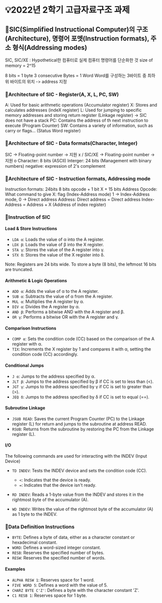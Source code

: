 # 💡2022년 2학기 고급자료구조 과제

## 🌟SIC(Simplified Instructional Computer)의 구조(Architecture), 명령어 포멧(Instruction formats), 주소 형식(Addressing modes)

SIC, SIC/XE
: Hypothetical한 컴퓨터로 실제 컴퓨터 명령어를 단순화한 것
  size of memory = 2^15

8 bits = 1 byte
3 consecutive Bytes = 1 Word
Word를 구성하는 3바이트 중 최하위 바이트의 위치 -> address 지정

### 📘Architecture of SIC - Register(A, X, L, PC, SW)

A: Used for basic arithmetic operations (Accumulator register)
X: Stores and calculates addresses (indeX register)
L: Used for jumping to specific memory addresses and storing return register (Linkage register)
-> SIC does not have a stack
PC: Contains the address of th next instruction to execute (Program Counter)
SW: Contains a variety of information, such as carry or flags... (Status Word register)

### 📘Architecture of SIC - Data formats(Character, Integer)

SIC -> Floating-point number -> 지원 x / SIC/XE -> Floating-point number -> 지원 o
Character: 8 bits (ASCII)
Interger: 24 bits (Management with binary numbers)
negative: expression of 2's complement

### 📘Architecture of SIC - Instruction formats, Addressing mode

Instruction formats: 24bits
8 bits opcode + 1 bit X + 15 bits Address
Opcode: What command to give
X: flag (Index-Address mode) 1 -> Index-Address mode, 0 -> Direct address
Address: Direct address = Direct address
		 Index-Address = Address + X (Address of index register)
		 
### 📘Instruction of SIC

#### Load & Store Instructions

- `LDA α`: Loads the value of α into the A register.
- `LDX β`: Loads the value of β into the X register.
- `STA γ`: Stores the value of the A register into γ.
- `STX δ`: Stores the value of the X register into δ.

Note: Registers are 24 bits wide. To store a byte (8 bits), the leftmost 16 bits are truncated.

#### Arithmetic & Logic Operations

- `ADD α`: Adds the value of α to the A register.
- `SUB α`: Subtracts the value of α from the A register.
- `MUL α`: Multiplies the A register by α.
- `DIV α`: Divides the A register by α.
- `AND β`: Performs a bitwise AND with the A register and β.
- `OR γ`: Performs a bitwise OR with the A register and γ.

#### Comparison Instructions

- `COMP α`: Sets the condition code (CC) based on the comparison of the A register with α.
- `TIX`: Increments the X register by 1 and compares it with α, setting the condition code (CC) accordingly.

#### Conditional Jumps

- `J α`: Jumps to the address specified by α.
- `JLT β`: Jumps to the address specified by β if CC is set to less than (<).
- `JGT γ`: Jumps to the address specified by γ if CC is set to greater than (>).
- `JEQ δ`: Jumps to the address specified by δ if CC is set to equal (==).

#### Subroutine Linkage

- `JSUB READ`: Saves the current Program Counter (PC) to the Linkage register (L) for return and jumps to the subroutine at address READ.
- `RSUB`: Returns from the subroutine by restoring the PC from the Linkage register (L).

#### I/O
The following commands are used for interacting with the INDEV (Input Device)

- `TD INDEV`: Tests the INDEV device and sets the condition code (CC).
  - `<`: Indicates that the device is ready.
  - `=`: Indicates that the device isn't ready.

- `RD INDEV`: Reads a 1-byte value from the INDEV and stores it in the rightmost byte of the accumulator (A).

- `WD INDEV`: Writes the value of the rightmost byte of the accumulator (A) as 1 byte to the INDEV.

### 📘Data Definition Instructions

- `BYTE`: Defines a byte of data, either as a character constant or hexadecimal constant.
- `WORD`: Defines a word-sized integer constant.
- `RESB`: Reserves the specified number of bytes.
- `RESW`: Reserves the specified number of words.

#### Examples

- `ALPHA RESW 1`: Reserves space for 1 word.
- `FIVE WORD 5`: Defines a word with the value of 5.
- `CHARZ BYTE C'Z'`: Defines a byte with the character constant 'Z'.
- `C1 RESB 1`: Reserves space for 1 byte.
